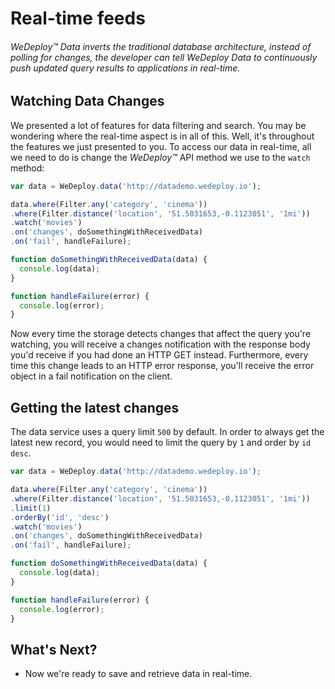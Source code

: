 # Real-time feeds

###### *WeDeploy™ Data* inverts the traditional database architecture, instead of polling for changes, the developer can tell WeDeploy Data to continuously push updated query results to applications in real-time.

<!-- <article id="watching-data-changes"> -->

## Watching Data Changes

We presented a lot of features for data filtering and search. You may be wondering where the real-time aspect is in all of this. Well, it's throughout the features we just presented to you. To access our data in real-time, all we need to do is change the *WeDeploy™* API method we use to the `watch` method:

```js
var data = WeDeploy.data('http://datademo.wedeploy.io');

data.where(Filter.any('category', 'cinema'))
.where(Filter.distance('location', '51.5031653,-0.1123051', '1mi'))
.watch('movies')
.on('changes', doSomethingWithReceivedData)
.on('fail', handleFailure);

function doSomethingWithReceivedData(data) {
  console.log(data);
}

function handleFailure(error) {
  console.log(error);
}
```

Now every time the storage detects changes that affect the query you're watching, you will receive a changes notification with the response body you'd receive if you had done an HTTP GET instead. Furthermore, every time this change leads to an HTTP error response, you'll receive the error object in a fail notification on the client.


## Getting the latest changes

The data service uses a query limit `500` by default. In order to always get the latest new record, you would need to limit the query by `1` and order by `id` `desc`.

```js
var data = WeDeploy.data('http://datademo.wedeploy.io');

data.where(Filter.any('category', 'cinema'))
.where(Filter.distance('location', '51.5031653,-0.1123051', '1mi'))
.limit(1)
.orderBy('id', 'desc')
.watch('movies')
.on('changes', doSomethingWithReceivedData)
.on('fail', handleFailure);

function doSomethingWithReceivedData(data) {
  console.log(data);
}

function handleFailure(error) {
  console.log(error);
}
```

<!-- </article> -->


## What's Next?

* Now we're ready to save and retrieve data in real-time.
